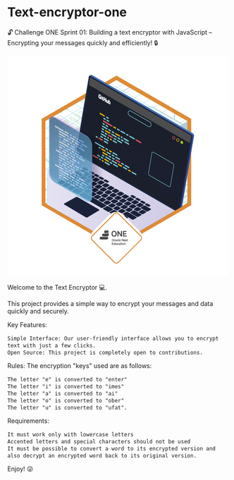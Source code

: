 # Text-encryptor-one
🔓 Challenge ONE Sprint 01: Building a text encryptor with JavaScript – Encrypting your messages quickly and efficiently! 🔒

<div align="center">
    <img src="./img/insignia_encriptador.png">
</div>

Welcome to the Text Encryptor 💻.

This project provides a simple way to encrypt your messages and data quickly and securely.

Key Features:

    Simple Interface: Our user-friendly interface allows you to encrypt text with just a few clicks.
    Open Source: This project is completely open to contributions.

Rules:
The encryption "keys" used are as follows:

    The letter "e" is converted to "enter"
    The letter "i" is converted to "imes"
    The letter "a" is converted to "ai"
    The letter "o" is converted to "ober"
    The letter "u" is converted to "ufat".
        
Requirements:

    It must work only with lowercase letters
    Accented letters and special characters should not be used
    It must be possible to convert a word to its encrypted version and also decrypt an encrypted word back to its original version.
  
Enjoy! 😜
